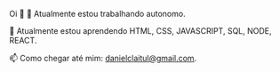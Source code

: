 Oi 👋
🔭 Atualmente estou trabalhando autonomo.

🌱 Atualmente estou aprendendo HTML, CSS, JAVASCRIPT, SQL, NODE, REACT.

📫 Como chegar até mim: danielclaitul@gmail.com.

